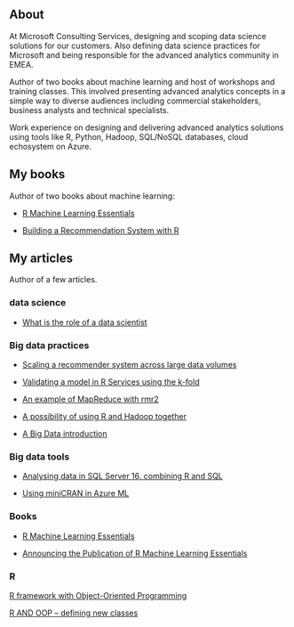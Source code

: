 

## About

At Microsoft Consulting Services, designing and scoping data science solutions for our customers. Also defining data science practices for Microsoft and being responsible for the advanced analytics community in EMEA.

Author of two books about machine learning and host of workshops and training classes. This involved presenting advanced analytics concepts in a simple way to diverse audiences including commercial stakeholders, business analysts and technical specialists.

Work experience on designing and delivering advanced analytics solutions using tools like R, Python, Hadoop, SQL/NoSQL databases, cloud echosystem on Azure.



## My books

Author of two books about machine learning:

- [R Machine Learning Essentials](http://www.amazon.co.uk/Machine-Learning-Essentials-Michele-Usuelli/dp/178398774X)

- [Building a Recommendation System with R](http://www.amazon.co.uk/Building-Recommendation-System-Suresh-Gorakala/dp/1783554495)


## My articles
Author of a few articles.


### data science

- [What is the role of a data scientist](http://blogs.msdn.microsoft.com/data_insights_global_practice/2017/02/23/what-is-the-role-of-a-data-scientist/)



### Big data practices

- [Scaling a recommender system across large data volumes](http://blogs.msdn.microsoft.com/data_insights_global_practice/2016/08/08/scaling-a-recommender-system-across-large-data-volumes/)

- [Validating a model in R Services using the k-fold](http://blogs.msdn.microsoft.com/data_insights_global_practice/2016/07/08/validating-a-model-in-r-services-using-the-k-fold-4/)

- [An example of MapReduce with rmr2](http://www.r-bloggers.com/an-example-of-mapreduce-with-rmr2/)

- [A possibility of using R and Hadoop together](http://www.r-bloggers.com/a-possibility-for-use-r-and-hadoop-together/)

- [A Big Data introduction](http://www.r-bloggers.com/a-big-data-introduction/)



### Big data tools

- [Analysing data in SQL Server 16, combining R and SQL](http://blogs.msdn.microsoft.com/data_insights_global_practice/2016/08/01/analysing-data-in-sql-server-16-combining-r-and-sql/)

- [Using miniCRAN in Azure ML](http://www.r-bloggers.com/using-minicran-in-azure-ml/)



### Books

- [R Machine Learning Essentials](http://www.r-bloggers.com/r-machine-learning-essentials/)

- [Announcing the Publication of R Machine Learning Essentials](http://www.r-bloggers.com/announcing-the-publication-of-r-machine-learning-essentials/)



### R

[R framework with Object-Oriented Programming](http://www.r-bloggers.com/r-framework-with-object-oriented-programming/)

[R AND OOP – defining new classes](http://www.r-bloggers.com/r-and-oop-defining-new-classes/)

